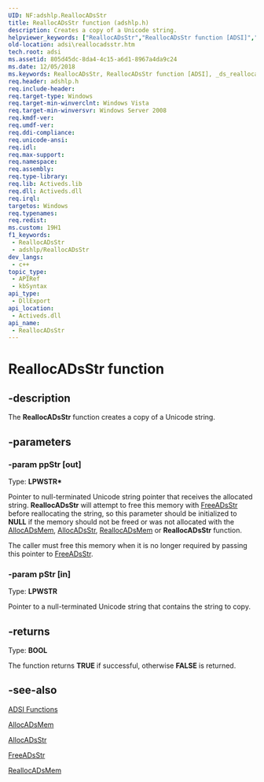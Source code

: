 ```yaml
---
UID: NF:adshlp.ReallocADsStr
title: ReallocADsStr function (adshlp.h)
description: Creates a copy of a Unicode string.
helpviewer_keywords: ["ReallocADsStr","ReallocADsStr function [ADSI]","_ds_reallocadsstr","adshlp/ReallocADsStr","adsi.reallocadsstr"]
old-location: adsi\reallocadsstr.htm
tech.root: adsi
ms.assetid: 805d45dc-8da4-4c15-a6d1-8967a4da9c24
ms.date: 12/05/2018
ms.keywords: ReallocADsStr, ReallocADsStr function [ADSI], _ds_reallocadsstr, adshlp/ReallocADsStr, adsi.reallocadsstr
req.header: adshlp.h
req.include-header: 
req.target-type: Windows
req.target-min-winverclnt: Windows Vista
req.target-min-winversvr: Windows Server 2008
req.kmdf-ver: 
req.umdf-ver: 
req.ddi-compliance: 
req.unicode-ansi: 
req.idl: 
req.max-support: 
req.namespace: 
req.assembly: 
req.type-library: 
req.lib: Activeds.lib
req.dll: Activeds.dll
req.irql: 
targetos: Windows
req.typenames: 
req.redist: 
ms.custom: 19H1
f1_keywords:
 - ReallocADsStr
 - adshlp/ReallocADsStr
dev_langs:
 - c++
topic_type:
 - APIRef
 - kbSyntax
api_type:
 - DllExport
api_location:
 - Activeds.dll
api_name:
 - ReallocADsStr
---
```


# ReallocADsStr function


## -description

The <b>ReallocADsStr</b> function creates a copy of a Unicode string.

## -parameters

### -param ppStr [out]

Type: <b>LPWSTR*</b>

Pointer to null-terminated Unicode string pointer that receives the allocated string. <b>ReallocADsStr</b> will attempt to free this memory with <a href="https://docs.microsoft.com/windows/desktop/api/adshlp/nf-adshlp-freeadsstr">FreeADsStr</a> before reallocating the string, so this parameter should be initialized to <b>NULL</b> if the memory should not be freed or was not allocated with the <a href="https://docs.microsoft.com/windows/desktop/api/adshlp/nf-adshlp-allocadsmem">AllocADsMem</a>, <a href="https://docs.microsoft.com/windows/desktop/api/adshlp/nf-adshlp-allocadsstr">AllocADsStr</a>, <a href="https://docs.microsoft.com/windows/desktop/api/adshlp/nf-adshlp-reallocadsmem">ReallocADsMem</a> or <b>ReallocADsStr</b> function.

The caller must free this memory when it is no longer required by passing this pointer to <a href="https://docs.microsoft.com/windows/desktop/api/adshlp/nf-adshlp-freeadsstr">FreeADsStr</a>.

### -param pStr [in]

Type: <b>LPWSTR</b>

Pointer to a null-terminated Unicode string that contains the string to copy.

## -returns

Type: <b>BOOL</b>

The function returns <b>TRUE</b> if  successful, otherwise <b>FALSE</b> is returned.

## -see-also

<a href="https://docs.microsoft.com/windows/desktop/ADSI/adsi-functions">ADSI Functions</a>



<a href="https://docs.microsoft.com/windows/desktop/api/adshlp/nf-adshlp-allocadsmem">AllocADsMem</a>



<a href="https://docs.microsoft.com/windows/desktop/api/adshlp/nf-adshlp-allocadsstr">AllocADsStr</a>



<a href="https://docs.microsoft.com/windows/desktop/api/adshlp/nf-adshlp-freeadsstr">FreeADsStr</a>



<a href="https://docs.microsoft.com/windows/desktop/api/adshlp/nf-adshlp-reallocadsmem">ReallocADsMem</a>

